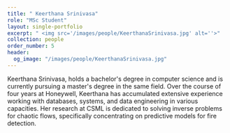 ```yaml
---
title: " Keerthana Srinivasa"
role: "MSc Student"
layout: single-portfolio
excerpt: " <img src='/images/people/KeerthanaSrinivasa.jpg' alt=''>"
collection: people
order_number: 5
header:
  og_image: "/images/people/KeerthanaSrinivasa.jpg"
---
```


Keerthana Srinivasa, holds a bachelor's degree in computer science and is currently pursuing a master's degree in the same field. Over the course of four years at Honeywell, Keerthana has accumulated extensive experience working with databases, systems, and data engineering in various capacities. Her research at CSML is dedicated to solving inverse problems for chaotic flows, specifically concentrating on predictive models for fire detection.
